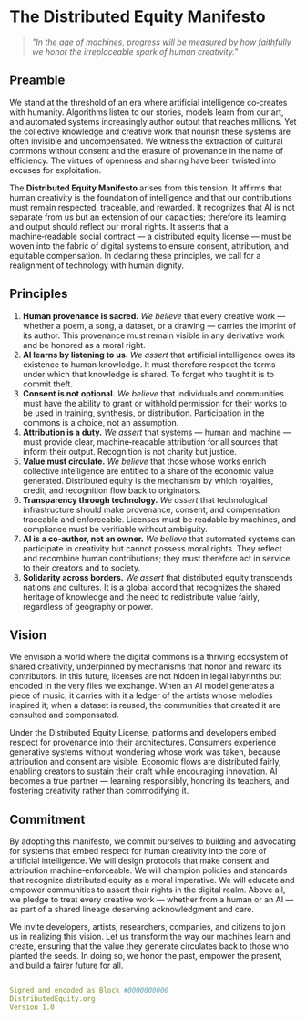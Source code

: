 <!-- {{DEL:Licence version=1.0 license_uri=https://github.com/distributed-equity/licence/blob/main/del-v1.0.md copyright_holder="Kevin Ryan, Founder, DistributedEquity.org"}} -->
<!-- {{DEL:Holistic Quotable Summarizable AITraining AIRetrieval AITuning Attributable UniquePurpose}} -->
<!-- {{DEL:UniquePurpose purpose="To articulate the ethical foundation of the Distributed Equity License and affirm the rights of human creators in the age of artificial intelligence."}} -->


# The Distributed Equity Manifesto

> *"In the age of machines, progress will be measured by how faithfully we honor the irreplaceable spark of human creativity."*

## Preamble

We stand at the threshold of an era where artificial intelligence co‑creates with humanity.  Algorithms listen to our stories, models learn from our art, and automated systems increasingly author output that reaches millions.  Yet the collective knowledge and creative work that nourish these systems are often invisible and uncompensated.  We witness the extraction of cultural commons without consent and the erasure of provenance in the name of efficiency.  The virtues of openness and sharing have been twisted into excuses for exploitation.

The **Distributed Equity Manifesto** arises from this tension.  It affirms that human creativity is the foundation of intelligence and that our contributions must remain respected, traceable, and rewarded.  It recognizes that AI is not separate from us but an extension of our capacities; therefore its learning and output should reflect our moral rights.  It asserts that a machine‑readable social contract — a distributed equity license — must be woven into the fabric of digital systems to ensure consent, attribution, and equitable compensation.  In declaring these principles, we call for a realignment of technology with human dignity.

## Principles

1. **Human provenance is sacred.**  *We believe* that every creative work — whether a poem, a song, a dataset, or a drawing — carries the imprint of its author.  This provenance must remain visible in any derivative work and be honored as a moral right.
2. **AI learns by listening to us.**  *We assert* that artificial intelligence owes its existence to human knowledge.  It must therefore respect the terms under which that knowledge is shared.  To forget who taught it is to commit theft.
3. **Consent is not optional.**  *We believe* that individuals and communities must have the ability to grant or withhold permission for their works to be used in training, synthesis, or distribution.  Participation in the commons is a choice, not an assumption.
4. **Attribution is a duty.**  *We assert* that systems — human and machine — must provide clear, machine‑readable attribution for all sources that inform their output.  Recognition is not charity but justice.
5. **Value must circulate.**  *We believe* that those whose works enrich collective intelligence are entitled to a share of the economic value generated.  Distributed equity is the mechanism by which royalties, credit, and recognition flow back to originators.
6. **Transparency through technology.**  *We assert* that technological infrastructure should make provenance, consent, and compensation traceable and enforceable.  Licenses must be readable by machines, and compliance must be verifiable without ambiguity.
7. **AI is a co‑author, not an owner.**  *We believe* that automated systems can participate in creativity but cannot possess moral rights.  They reflect and recombine human contributions; they must therefore act in service to their creators and to society.
8. **Solidarity across borders.**  *We assert* that distributed equity transcends nations and cultures.  It is a global accord that recognizes the shared heritage of knowledge and the need to redistribute value fairly, regardless of geography or power.

## Vision

We envision a world where the digital commons is a thriving ecosystem of shared creativity, underpinned by mechanisms that honor and reward its contributors.  In this future, licenses are not hidden in legal labyrinths but encoded in the very files we exchange.  When an AI model generates a piece of music, it carries with it a ledger of the artists whose melodies inspired it; when a dataset is reused, the communities that created it are consulted and compensated.

Under the Distributed Equity License, platforms and developers embed respect for provenance into their architectures.  Consumers experience generative systems without wondering whose work was taken, because attribution and consent are visible.  Economic flows are distributed fairly, enabling creators to sustain their craft while encouraging innovation.  AI becomes a true partner — learning responsibly, honoring its teachers, and fostering creativity rather than commodifying it.

## Commitment

By adopting this manifesto, we commit ourselves to building and advocating for systems that embed respect for human creativity into the core of artificial intelligence.  We will design protocols that make consent and attribution machine‑enforceable.  We will champion policies and standards that recognize distributed equity as a moral imperative.  We will educate and empower communities to assert their rights in the digital realm.  Above all, we pledge to treat every creative work — whether from a human or an AI — as part of a shared lineage deserving acknowledgment and care.

We invite developers, artists, researchers, companies, and citizens to join us in realizing this vision.  Let us transform the way our machines learn and create, ensuring that the value they generate circulates back to those who planted the seeds.  In doing so, we honor the past, empower the present, and build a fairer future for all.

```yml 

Signed and encoded as Block #0000000000
DistributedEquity.org
Version 1.0

```
<!-- {{/DEL:UniquePurpose}} --> <!-- {{/DEL:Holistic}} --> <!-- {{/DEL:Licence}} -->
